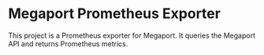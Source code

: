 # Megaport Prometheus Exporter

This project is a Prometheus exporter for Megaport. It queries the Megaport API and returns Prometheus metrics.
